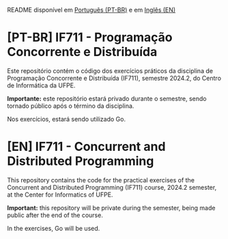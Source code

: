 README disponível em [Português (PT-BR)](#pt-br-if711---programação-concorrente-e-distribuída) e em [Inglês (EN)](#en-if711---concurrent-and-distributed-programming)

# [PT-BR] IF711 - Programação Concorrente e Distribuída

Este repositório contém o código dos exercícios práticos da disciplina de Programação Concorrente e Distribuída (IF711), semestre 2024.2, do Centro de Informática da UFPE.

**Importante:** este repositório estará privado durante o semestre, sendo tornado público após o término da disciplina.

Nos exercícios, estará sendo utilizado Go.

# [EN] IF711 - Concurrent and Distributed Programming

This repository contains the code for the practical exercises of the Concurrent and Distributed Programming (IF711) course, 2024.2 semester, at the Center for Informatics of UFPE.

**Important:** this repository will be private during the semester, being made public after the end of the course.

In the exercises, Go will be used.